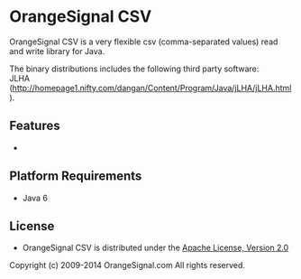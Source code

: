 OrangeSignal CSV
================

OrangeSignal CSV is a very flexible csv (comma-separated values) read and write library for Java.

The binary distributions includes the following third party software:  
JLHA (http://homepage1.nifty.com/dangan/Content/Program/Java/jLHA/jLHA.html).

Features
--------

* 

Platform Requirements
---------------------

* Java 6

License
-------

* OrangeSignal CSV is distributed under the [Apache License, Version 2.0][Apache]

Copyright (c) 2009-2014 OrangeSignal.com All rights reserved.  

[Apache]: http://www.apache.org/licenses/LICENSE-2.0
